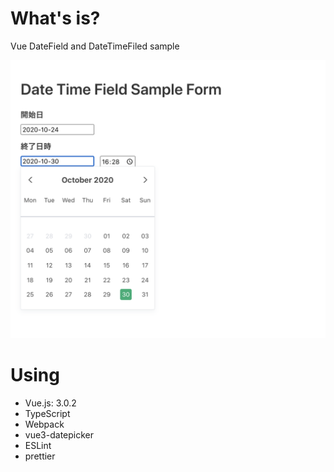 # What's is?
Vue DateField and DateTimeFiled sample

![ScreenShot](public/images/hero.png "hero")

# Using
* Vue.js: 3.0.2
* TypeScript
* Webpack
* vue3-datepicker
* ESLint
* prettier
